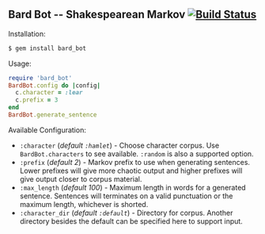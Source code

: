 ## Bard Bot -- Shakespearean Markov [![Build Status](https://travis-ci.org/EvilScott/bard_bot.svg?branch=next)](https://travis-ci.org/EvilScott/bard_bot)

Installation:
```bash
$ gem install bard_bot
```

Usage:
```ruby
require 'bard_bot'
BardBot.config do |config|
  c.character = :lear
  c.prefix = 3
end
BardBot.generate_sentence
```

Available Configuration:
* `:character` (*default `:hamlet`*) - Choose character corpus. Use `BardBot.characters` to see available. `:random` is also a supported option.
* `:prefix` (*default 2*) - Markov prefix to use when generating sentences. Lower prefixes will give more chaotic output and higher prefixes will give output closer to corpus material.
* `:max_length` (*default 100*) - Maximum length in words for a generated sentence. Sentences will terminates on a valid punctuation or the maximum length, whichever is shorted.
* `:character_dir` (*default `:default`*) - Directory for corpus. Another directory besides the default can be specified here to support input.
